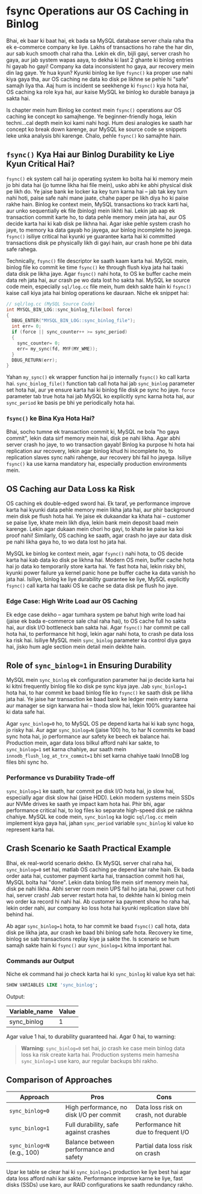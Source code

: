 # fsync Operations aur OS Caching in Binlog

Bhai, ek baar ki baat hai, ek bada sa MySQL database server chala raha tha ek e-commerce company ke liye. Lakhs of transactions ho rahe the har din, aur sab kuch smooth chal raha tha. Lekin ek din, bijli gayi, server crash ho gaya, aur jab system wapas aaya, to dekha ki last 2 ghante ki binlog entries hi gayab ho gayi! Company ka data inconsistent ho gaya, aur recovery mein din lag gaye. Ye hua kyun? Kyunki binlog ke liye `fsync()` ka proper use nahi kiya gaya tha, aur OS caching ne data ko disk pe likhne se pehle hi "safe" samajh liya tha. Aaj hum is incident se seekhenge ki `fsync()` kya hota hai, OS caching ka role kya hai, aur kaise MySQL ke binlog ko durable banaya ja sakta hai.

Is chapter mein hum Binlog ke context mein `fsync()` operations aur OS caching ke concept ko samajhenge. Ye beginner-friendly hoga, lekin techni...cal depth mein koi kami nahi hogi. Hum desi analogies ke saath har concept ko break down karenge, aur MySQL ke source code se snippets leke unka analysis bhi karenge. Chalo, pehle `fsync()` ko samajhte hain.

## `fsync()` Kya Hai aur Binlog Durability ke Liye Kyun Critical Hai?

`fsync()` ek system call hai jo operating system ko bolta hai ki memory mein jo bhi data hai (jo tumne likha hai file mein), usko abhi ke abhi physical disk pe likh do. Ye jaise bank ke locker ka key turn karna hai – jab tak key turn nahi hoti, paise safe nahi mane jaate, chahe paper pe likh diya ho ki paise rakhe hain. Binlog ke context mein, MySQL transactions ko track karti hai, aur unko sequentially ek file (binlog) mein likhti hai. Lekin jab aap ek transaction commit karte ho, to data pehle memory mein jata hai, aur OS decide karta hai ki kab disk pe likhna hai. Agar iske pehle system crash ho jaye, to memory ka data gayab ho jayega, aur binlog incomplete ho jayega. `fsync()` isiliye critical hai kyunki ye guarantee karta hai ki committed transactions disk pe physically likh di gayi hain, aur crash hone pe bhi data safe rahega.

Technically, `fsync()` file descriptor ke saath kaam karta hai. MySQL mein, binlog file ko commit ke time `fsync()` ke through flush kiya jata hai taaki data disk pe likha jaye. Agar `fsync()` nahi hota, to OS ke buffer cache mein data reh jata hai, aur crash pe wo data lost ho sakta hai. MySQL ke source code mein, especially `sql/log.cc` file mein, hum dekh sakte hain ki `fsync()` kaise call kiya jata hai binlog operations ke dauraan. Niche ek snippet hai:

```c
// sql/log.cc (MySQL Source Code)
int MYSQL_BIN_LOG::sync_binlog_file(bool force)
{
  DBUG_ENTER("MYSQL_BIN_LOG::sync_binlog_file");
  int err= 0;
  if (force || sync_counter++ >= sync_period)
  {
    sync_counter= 0;
    err= my_sync(fd, MYF(MY_WME));
  }
  DBUG_RETURN(err);
}
```

Yahan `my_sync()` ek wrapper function hai jo internally `fsync()` ko call karta hai. `sync_binlog_file()` function tab call hota hai jab `sync_binlog` parameter set hota hai, aur ye ensure karta hai ki binlog file disk pe sync ho jaye. `force` parameter tab true hota hai jab MySQL ko explicitly sync karna hota hai, aur `sync_period` ke basis pe bhi ye periodically hota hai.

### `fsync()` ke Bina Kya Hota Hai?
Bhai, socho tumne ek transaction commit ki, MySQL ne bola "ho gaya commit", lekin data sirf memory mein hai, disk pe nahi likha. Agar abhi server crash ho jaye, to wo transaction gayab! Binlog ka purpose hi hota hai replication aur recovery, lekin agar binlog khud hi incomplete ho, to replication slaves sync nahi rahenge, aur recovery bhi fail ho jayega. Isiliye `fsync()` ka use karna mandatory hai, especially production environments mein.

## OS Caching aur Data Loss ka Risk

OS caching ek double-edged sword hai. Ek taraf, ye performance improve karta hai kyunki data pehle memory mein likha jata hai, aur phir background mein disk pe flush hota hai. Ye jaise ek dukaandar ka khata hai – customer se paise liye, khate mein likh diya, lekin bank mein deposit baad mein karenge. Lekin agar dukaan mein chori ho gayi, to khate ke paise ka koi proof nahi! Similarly, OS caching ke saath, agar crash ho jaye aur data disk pe nahi likha gaya ho, to wo data lost ho jata hai.

MySQL ke binlog ke context mein, agar `fsync()` nahi hota, to OS decide karta hai kab data ko disk pe likhna hai. Modern OS mein, buffer cache hota hai jo data ko temporarily store karta hai. Ye fast hota hai, lekin risky bhi, kyunki power failure ya kernel panic hone pe buffer cache ka data vanish ho jata hai. Isiliye, binlog ke liye durability guarantee ke liye, MySQL explicitly `fsync()` call karta hai taaki OS ke cache se data disk pe flush ho jaye.

### Edge Case: High Write Load aur OS Caching
Ek edge case dekho – agar tumhara system pe bahut high write load hai (jaise ek bada e-commerce sale chal raha hai), to OS cache full ho sakta hai, aur disk I/O bottleneck ban sakta hai. Agar `fsync()` har commit pe call hota hai, to performance hit hogi, lekin agar nahi hota, to crash pe data loss ka risk hai. Isiliye MySQL mein `sync_binlog` parameter ka control diya gaya hai, jisko hum agle section mein detail mein dekhte hain.

## Role of `sync_binlog=1` in Ensuring Durability

MySQL mein `sync_binlog` ek configuration parameter hai jo decide karta hai ki kitni frequently binlog file ko disk pe sync kiya jaye. Jab `sync_binlog=1` hota hai, to har commit ke baad binlog file ko `fsync()` ke saath disk pe likha jata hai. Ye jaise har transaction ke baad bank ke ledger mein entry karna aur manager se sign karwana hai – thoda slow hai, lekin 100% guarantee hai ki data safe hai.

Agar `sync_binlog=0` ho, to MySQL OS pe depend karta hai ki kab sync hoga, jo risky hai. Aur agar `sync_binlog=N` (jaise 100) ho, to har N commits ke baad sync hota hai, jo performance aur safety ke beech ek balance hai. Production mein, agar data loss bilkul afford nahi kar sakte, to `sync_binlog=1` set karna chahiye, aur saath mein `innodb_flush_log_at_trx_commit=1` bhi set karna chahiye taaki InnoDB log files bhi sync ho.

### Performance vs Durability Trade-off
`sync_binlog=1` ke saath, har commit pe disk I/O hota hai, jo slow hai, especially agar disk slow hai (jaise HDD). Lekin modern systems mein SSDs aur NVMe drives ke saath ye impact kam hota hai. Phir bhi, agar performance critical hai, to log files ko separate high-speed disk pe rakhna chahiye. MySQL ke code mein, `sync_binlog` ka logic `sql/log.cc` mein implement kiya gaya hai, jahan `sync_period` variable `sync_binlog` ki value ko represent karta hai.

## Crash Scenario ke Saath Practical Example

Bhai, ek real-world scenario dekho. Ek MySQL server chal raha hai, `sync_binlog=0` set hai, matlab OS caching pe depend kar rahe hain. Ek bada order aata hai, customer payment karta hai, transaction commit hoti hai, MySQL bolta hai "done". Lekin data binlog file mein sirf memory mein hai, disk pe nahi likha. Abhi server room mein UPS fail ho jata hai, power cut hoti hai, server crash! Jab server restart hota hai, to dekhte hain ki binlog mein wo order ka record hi nahi hai. Ab customer ka payment show ho raha hai, lekin order nahi, aur company ko loss hota hai kyunki replication slave bhi behind hai.

Ab agar `sync_binlog=1` hota, to har commit ke baad `fsync()` call hota, data disk pe likha jata, aur crash ke baad bhi binlog safe hota. Recovery ke time, binlog se sab transactions replay kiye ja sakte the. Is scenario se hum samajh sakte hain ki `fsync()` aur `sync_binlog=1` kitna important hai.

### Commands aur Output
Niche ek command hai jo check karta hai ki `sync_binlog` ki value kya set hai:

```sql
SHOW VARIABLES LIKE 'sync_binlog';
```

Output:

| Variable_name | Value |
|---------------|-------|
| sync_binlog   | 1     |

Agar value 1 hai, to durability guaranteed hai. Agar 0 hai, to warning:

> **Warning**: `sync_binlog=0` set hai, jo crash ke case mein binlog data loss ka risk create karta hai. Production systems mein hamesha `sync_binlog=1` use karo, aur regular backups bhi rakho.

## Comparison of Approaches

| Approach             | Pros                                   | Cons                                 |
|----------------------|----------------------------------------|--------------------------------------|
| `sync_binlog=0`      | High performance, no disk I/O per commit | Data loss risk on crash, not durable |
| `sync_binlog=1`      | Full durability, safe against crashes  | Performance hit due to frequent I/O  |
| `sync_binlog=N` (e.g., 100) | Balance between performance and safety | Partial data loss risk on crash      |

Upar ke table se clear hai ki `sync_binlog=1` production ke liye best hai agar data loss afford nahi kar sakte. Performance improve karne ke liye, fast disks (SSDs) use karo, aur RAID configurations ke saath redundancy rakho.